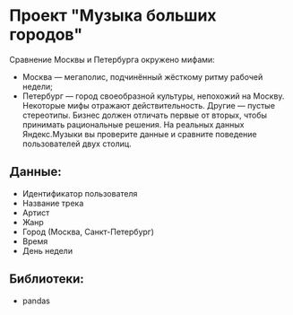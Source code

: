 # Проект "Музыка больших городов"

Сравнение Москвы и Петербурга окружено мифами:
- Москва — мегаполис, подчинённый жёсткому ритму рабочей недели;
- Петербург — город своеобразной культуры, непохожий на Москву.
Некоторые мифы отражают действительность. Другие — пустые стереотипы. Бизнес должен отличать первые от вторых, чтобы принимать рациональные решения. На реальных данных Яндекс.Музыки вы проверите данные и сравните поведение пользователей двух столиц.

## Данные:
* Идентификатор пользователя
* Название трека
* Артист
* Жанр
* Город (Москва, Санкт-Петербург)
* Время
* День недели

## Библиотеки: 
* pandas
